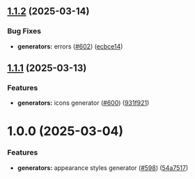 

## [1.1.2](https://github.com/atls/hyperion/compare/@atls-ui-generators/appearance@1.1.1...@atls-ui-generators/appearance@1.1.2) (2025-03-14)


### Bug Fixes


* **generators:** errors ([#602](https://github.com/atls/hyperion/issues/602)) ([ecbce14](https://github.com/atls/hyperion/commit/ecbce14ed6be459b40c17e089547bf921e1bf7ed))





## [1.1.1](https://github.com/atls/hyperion/compare/@atls-ui-generators/appearance@1.0.0...@atls-ui-generators/appearance@1.1.1) (2025-03-13)


### Features


* **generators:** icons generator ([#600](https://github.com/atls/hyperion/issues/600)) ([931f921](https://github.com/atls/hyperion/commit/931f921489d382f9a4e0a37c39d6082ed131f3f9))





# 1.0.0 (2025-03-04)


### Features


* **generators:** appearance styles generator ([#598](https://github.com/atls/hyperion/issues/598)) ([54a7517](https://github.com/atls/hyperion/commit/54a7517fa1373ed9de24fd83d5e2a856d65df23f))


